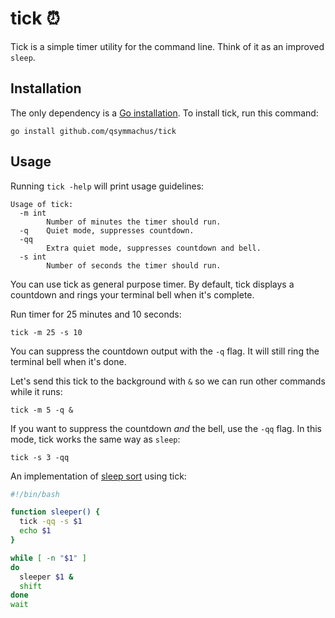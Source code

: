 # tick ⏰

Tick is a simple timer utility for the command line. Think of it as an improved `sleep`.

## Installation

The only dependency is a [Go installation](https://golang.org/doc/install). To install tick, run this command:

```
go install github.com/qsymmachus/tick
```

## Usage

Running `tick -help` will print usage guidelines:

```
Usage of tick:
  -m int
    	Number of minutes the timer should run.
  -q	Quiet mode, suppresses countdown.
  -qq
    	Extra quiet mode, suppresses countdown and bell.
  -s int
    	Number of seconds the timer should run.
```

You can use tick as general purpose timer. By default, tick displays a countdown and rings your terminal bell when it's complete.

Run timer for 25 minutes and 10 seconds:

```
tick -m 25 -s 10
```

You can suppress the countdown output with the `-q` flag. It will still ring the terminal bell when it's done.

Let's send this tick to the background with `&` so we can run other commands while it runs:

```
tick -m 5 -q &
```

If you want to suppress the countdown _and_ the bell, use the `-qq` flag. In this mode, tick works the same way as `sleep`:

```
tick -s 3 -qq
```

An implementation of [sleep sort](https://kevlinhenney.medium.com/need-something-sorted-sleep-on-it-11fdf8453914) using tick:

```bash
#!/bin/bash

function sleeper() {
  tick -qq -s $1
  echo $1
}

while [ -n "$1" ]
do
  sleeper $1 &
  shift
done
wait
```
